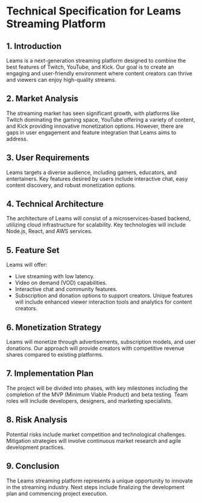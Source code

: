 # Technical Specification for Leams Streaming Platform

## 1. Introduction
Leams is a next-generation streaming platform designed to combine the best features of Twitch, YouTube, and Kick. Our goal is to create an engaging and user-friendly environment where content creators can thrive and viewers can enjoy high-quality streams.

## 2. Market Analysis
The streaming market has seen significant growth, with platforms like Twitch dominating the gaming space, YouTube offering a variety of content, and Kick providing innovative monetization options. However, there are gaps in user engagement and feature integration that Leams aims to address.

## 3. User Requirements
Leams targets a diverse audience, including gamers, educators, and entertainers. Key features desired by users include interactive chat, easy content discovery, and robust monetization options.

## 4. Technical Architecture
The architecture of Leams will consist of a microservices-based backend, utilizing cloud infrastructure for scalability. Key technologies will include Node.js, React, and AWS services.

## 5. Feature Set
Leams will offer:
- Live streaming with low latency.
- Video on demand (VOD) capabilities.
- Interactive chat and community features.
- Subscription and donation options to support creators.
Unique features will include enhanced viewer interaction tools and analytics for content creators.

## 6. Monetization Strategy
Leams will monetize through advertisements, subscription models, and user donations. Our approach will provide creators with competitive revenue shares compared to existing platforms.

## 7. Implementation Plan
The project will be divided into phases, with key milestones including the completion of the MVP (Minimum Viable Product) and beta testing. Team roles will include developers, designers, and marketing specialists.

## 8. Risk Analysis
Potential risks include market competition and technological challenges. Mitigation strategies will involve continuous market research and agile development practices.

## 9. Conclusion
The Leams streaming platform represents a unique opportunity to innovate in the streaming industry. Next steps include finalizing the development plan and commencing project execution.